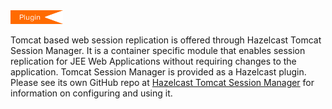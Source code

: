 
<img src="../../images/Plugin_New.png" alt="Tomcat Plugin" height="22" width="84">


Tomcat based web session replication is offered through Hazelcast Tomcat Session Manager. It is a container specific module that enables session replication for JEE Web Applications without requiring changes to the application. Tomcat Session Manager is provided as a Hazelcast plugin. Please see its own GitHub repo at <a href="https://github.com/hazelcast/hazelcast-tomcat-sessionmanager" target="_blank">Hazelcast Tomcat Session Manager</a> for information on configuring and using it.

